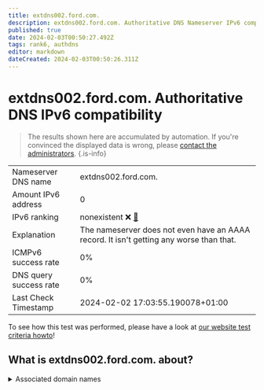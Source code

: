 ```yaml
---
title: extdns002.ford.com.
description: extdns002.ford.com. Authoritative DNS Nameserver IPv6 compatibility
published: true
date: 2024-02-03T00:50:27.492Z
tags: rank6, authdns
editor: markdown
dateCreated: 2024-02-03T00:50:26.311Z
---
```


# extdns002.ford.com. Authoritative DNS IPv6 compatibility

> The results shown here are accumulated by automation. If you're convinced the displayed data is wrong, please [contact the administrators](/howto/chat). 
{.is-info}




|   |   |
| - | - |
| Nameserver DNS name | extdns002.ford.com.
| Amount IPv6 address | 0
| IPv6 ranking | nonexistent :x: [🔗](/howto/ranking) |
| Explanation | The nameserver does not even have an AAAA record. It isn't getting any worse than that. |
| ICMPv6 success rate | 0%|
| DNS query success rate | 0% |
| Last Check Timestamp | 2024-02-02 17:03:55.190078+01:00 |

To see how this test was performed, please have a look at [our website test criteria howto](/howto/testcriteria/authdns)!


## What is extdns002.ford.com. about?






<details>
<summary>Associated domain names</summary>

www.ford.com

</details>
